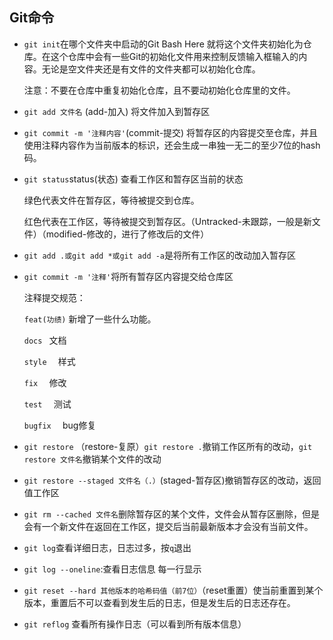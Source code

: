 ## **Git命令**

- `git init`在哪个文件夹中启动的Git Bash Here 就将这个文件夹初始化为仓库。在这个仓库中会有一些Git的初始化文件用来控制反馈输入框输入的内容。无论是空文件夹还是有文件的文件夹都可以初始化仓库。

  注意：不要在仓库中重复初始化仓库，且不要动初始化仓库里的文件。

- `git add 文件名` (add-加入)  将文件加入到暂存区

- `git commit -m '注释内容'`(commit-提交)  将暂存区的内容提交至仓库，并且使用注释内容作为当前版本的标识，还会生成一串独一无二的至少7位的hash码。

- `git status`status(状态)  查看工作区和暂存区当前的状态

  绿色代表文件在暂存区，等待被提交到仓库。

  红色代表在工作区，等待被提交到暂存区。（Untracked-未跟踪，一般是新文件）（modified-修改的，进行了修改后的文件）

- `git add .或git add *或git add -a`是将所有工作区的改动加入暂存区

- `git commit -m '注释'`将所有暂存区内容提交给仓库区

  注释提交规范：

  `feat(功绩)` 新增了一些什么功能。

  `docs `  文档

  `style  ` 样式

  `fix  ` 修改

  `test  ` 测试

  `bugfix  ` bug修复

- `git restore` （restore-复原）`git restore .`撤销工作区所有的改动，`git restore 文件名`撤销某个文件的改动

- `git restore --staged 文件名（.）`(staged-暂存区)撤销暂存区的改动，返回值工作区

- `git rm --cached 文件名`删除暂存区的某个文件，文件会从暂存区删除，但是会有一个新文件在返回在工作区，提交后当前最新版本才会没有当前文件。

- `git log`查看详细日志，日志过多，按`q`退出

- `git log --oneline`:查看日志信息 每一行显示

- `git reset --hard 其他版本的哈希码值（前7位）`（reset重置）使当前重置到某个版本，重置后不可以查看到发生后的日志，但是发生后的日志还存在。
- `git reflog` 查看所有操作日志（可以看到所有版本信息）

  

  